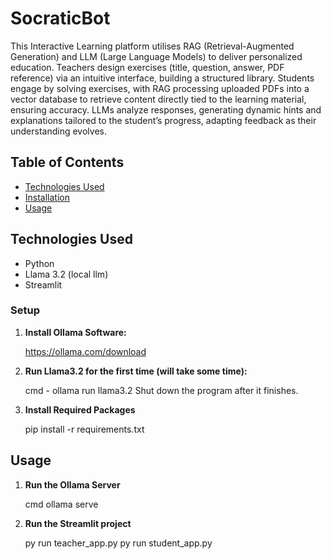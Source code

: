 # SocraticBot
This Interactive Learning platform utilises RAG (Retrieval-Augmented Generation) and LLM (Large Language Models) to deliver personalized education. Teachers design exercises (title, question, answer, PDF reference) via an intuitive interface, building a structured library. Students engage by solving exercises, with RAG processing uploaded PDFs into a vector database to retrieve content directly tied to the learning material, ensuring accuracy. LLMs analyze responses, generating dynamic hints and explanations tailored to the student’s progress, adapting feedback as their understanding evolves.

## Table of Contents
- [Technologies Used](#technologies-used)
- [Installation](#installation)
- [Usage](#usage)

## Technologies Used

- Python
- Llama 3.2 (local llm)
- Streamlit

### Setup

1. **Install Ollama Software:**

    https://ollama.com/download

2. **Run Llama3.2 for the first time (will take some time):**

   cmd - ollama run llama3.2
   Shut down the program after it finishes.

4. **Install Required Packages**
    
    pip install -r requirements.txt

## Usage

1. **Run the Ollama Server**

    cmd
    ollama serve

2. **Run the Streamlit project**

    py run teacher_app.py
    py run student_app.py


